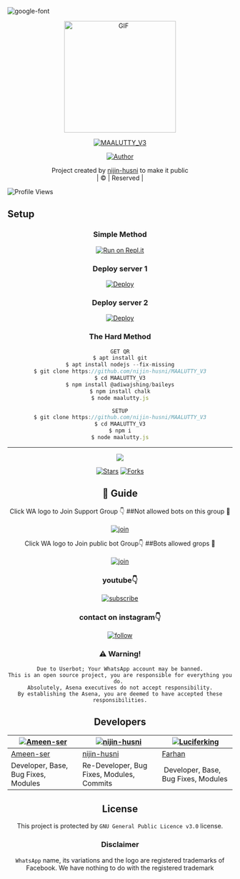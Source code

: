  <img src="https://i.ibb.co/MPJ93X9/20211209-205206.png" alt="google-font" border="0"></a>
<div align="center">
        <img src="https://i.ibb.co/6tbmPj1/maaluttty.jpg" alt="GIF" width="250" height="250"/>
</p>

<a href="#"><img title="MAALUTTY_V3" src="https://img.shields.io/badge/MAALUTTY_V3-green?colorA=%23ff0000&colorB=%23017e40&style=for-the-badge"></a>
</p>
  <p align="center">
<a href="https://github.com/nijin-husni"><img title="Author" src="https://img.shields.io/badge/Author-Husnijin-/MAALUTTY_V3?color=blue&style=for-the-badge&logo=whatsapp"></a>
</p>
</div>
<p align="center">
Project created by <a href="https://github.com/nijin-husni">nijin-husni</a> to make it public
    <br>
       | © |
        Reserved |
    <br> 
</p>

![Profile Views](https://hits.seeyoufarm.com/api/count/incr/badge.svg?url=https://github.com/nijin-husni/MAALUTTY_V3&title=MAALUTTY_V3%20Views)

## Setup
<div align="center">

  ### Simple Method
 
[![Run on Repl.it](https://repl.it/badge/github/quiec/whatsAlfa)](https://replit.com/@Husniser/MAALUTTYV3-QR)
  
  ### Deploy server 1

[![Deploy](https://www.herokucdn.com/deploy/button.svg)](https://heroku.com/deploy?template=https://github.com/Micky-vicky/MAALU) 

  ### Deploy server 2
 
[![Deploy](https://www.herokucdn.com/deploy/button.svg)](https://heroku.com/deploy?template=https://github.com/HUSNI-SIR/MAALUTTY_DEPLOY)

### The Hard Method
```js
GET QR
$ apt install git
$ apt install nodejs --fix-missing
$ git clone https://github.com/nijin-husni/MAALUTTY_V3
$ cd MAALUTTY_V3
$ npm install @adiwajshing/baileys
$ npm install chalk
$ node maalutty.js
```
      
```js
SETUP
$ git clone https://github.com/nijin-husni/MAALUTTY_V3
$ cd MAALUTTY_V3
$ npm i
$ node maalutty.js
```

----

  <p align="center">
  <a href="httsp://github.com/nijin-husni/MAALUTTY_V3">
    
<a href="https://github.com/farhan-dqz/followers">
<img src="https://img.shields.io/github/repo-size/farhan-dqz/Julie-Mwol?color=green&label=Repo%20total%20size&style=plastic">
<p align="center">
<a href="https://github.com/nijin-husni/followers"
<img title="Followers" src="https://img.shields.io/github/followers/nijin-husni?color=blue&style=flat-square"></a>
<a href="https://github.com/nijin-husni/MAALUTTY_V3/stargazers/"><img title="Stars" src="https://img.shields.io/github/stars/nijin-husni/MAALUTTY_V3?color=blue&style=flat-trangle"></a>
<a href="https://github.com/nijin-husni/MAALUTTY_V3/network/members"><img title="Forks" src="https://img.shields.io/github/forks/nijin-husni/MAALUTTY_V3?color=blue&style=flat-trangle"></a>
</p>

## 📢 Guide
Click WA logo to Join Support Group 👇 
##Not allowed bots on this group 🔰
    <br>
<br>
  [![join](https://github.com/Alien-alfa/PublicBot/blob/main/wlogo.svg.png)](https://chat.whatsapp.com/FO3JyZPm1ma3vHyEQjaToY)
  <div align="center">


Click WA logo to Join public bot Group👇
##Bots allowed grops 🔰
    <br>
<br>
  [![join](https://github.com/Alien-alfa/PublicBot/blob/main/wlogo.svg.png)](https://chat.whatsapp.com/BUt420LTGKBHNHALHKV9jJ)
  <div align="center">

  </div>

### youtube👇

[![subscribe](https://i.ibb.co/mqttCVQ/images-1-1.png)](https://youtube.com/channel/UCllom1TvXieyxcGaanSpMvA)


### contact on instagram👇

[![follow](https://i.ibb.co/zHdm4Hj/images-5-2.jpg)](https://www.instagram.com/_husni_ser_/)


### ⚠️ Warning! 
```
Due to Userbot; Your WhatsApp account may be banned.
This is an open source project, you are responsible for everything you do. 
Absolutely, Asena executives do not accept responsibility.
By establishing the Asena, you are deemed to have accepted these responsibilities.
```

## Developers
  <div align="center">
    
  [![Ameen-ser](https://github.com/Ameen-ser.png?size=100)](https://github.com/Ameen-ser) | [![nijin-husni](https://github.com/nijin-husni.png?size=100)](https://github.com/AI-VIKI) | [![Luciferking](https://github.com/Farhan-dqz.png?size=100)](https://github.com/luciferking1) 
----|----|----
[Ameen-ser](https://github.com/Ameen-ser) | [nijin-husni](https://github.com/nijin-husni) | [Farhan](https://github.com/Farhandqz) 
Developer, Base, Bug Fixes, Modules| Re-Developer, Bug Fixes, Modules, Commits |  Developer, Base, Bug Fixes, Modules
  </div>
    
    


## License
This project is protected by `GNU General Public Licence v3.0` license.

### Disclaimer
`WhatsApp` name, its variations and the logo are registered trademarks of Facebook. We have nothing to do with the registered trademark
